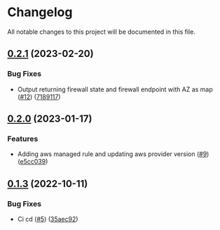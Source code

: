 # Changelog

All notable changes to this project will be documented in this file.

## [0.2.1](https://github.com/mattyait/terraform-aws-network-firewall/compare/v0.2.0...v0.2.1) (2023-02-20)


### Bug Fixes

* Output returning firewall state and firewall endpoint with AZ as map ([#12](https://github.com/mattyait/terraform-aws-network-firewall/issues/12)) ([7189117](https://github.com/mattyait/terraform-aws-network-firewall/commit/7189117439ddab000834cfca523c44e20c0fc80f))

## [0.2.0](https://github.com/mattyait/terraform-aws-network-firewall/compare/v0.1.3...v0.2.0) (2023-01-17)


### Features

* Adding aws managed rule and updating aws provider version ([#9](https://github.com/mattyait/terraform-aws-network-firewall/issues/9)) ([e5cc039](https://github.com/mattyait/terraform-aws-network-firewall/commit/e5cc0397e7c958730d8a7182f86e64a2f18c8d98))

## [0.1.3](https://github.com/mattyait/terraform-aws-network-firewall/compare/v0.1.2...v0.1.3) (2022-10-11)


### Bug Fixes

* Ci cd ([#5](https://github.com/mattyait/terraform-aws-network-firewall/issues/5)) ([35aec92](https://github.com/mattyait/terraform-aws-network-firewall/commit/35aec924f0781262fb3b6201ef3279f1b79e1cb7))
